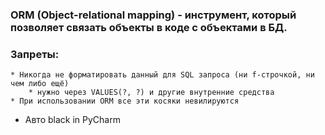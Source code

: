### ORM (Object-relational mapping) - инструмент, который позволяет связать объекты в коде с объектами в БД.

### Запреты:
    * Никогда не форматировать данный для SQL запроса (ни f-строчкой, ни чем либо ещё)
        * нужно через VALUES(?, ?) и другие внутренние средства
    * При использовании ORM все эти косяки невилируются

* Авто black in PyCharm